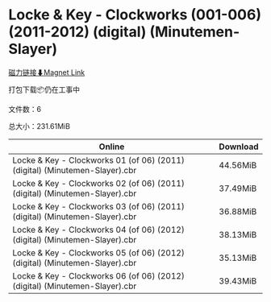 # Locke & Key - Clockworks (001-006) (2011-2012) (digital) (Minutemen-Slayer)

[磁力链接⬇Magnet Link](magnet:?xt=urn:btih:4c1c1a61627b67f6e7296cf55348362ddf01999e&dn=Locke%20%26%20Key%20-%20Clockworks%20%28001-006%29%20%282011-2012%29%20%28digital%29%20%28Minutemen-Slayer%29)

打包下载📦仍在工事中

文件数：6

总大小：231.61MiB

Online | Download
--- | ---
Locke & Key - Clockworks 01 (of 06) (2011) (digital) (Minutemen-Slayer).cbr | 44.56MiB
Locke & Key - Clockworks 02 (of 06) (2011) (digital) (Minutemen-Slayer).cbr | 37.49MiB
Locke & Key - Clockworks 03 (of 06) (2011) (digital) (Minutemen-Slayer).cbr | 36.88MiB
Locke & Key - Clockworks 04 (of 06) (2012) (digital) (Minutemen-Slayer).cbr | 38.13MiB
Locke & Key - Clockworks 05 (of 06) (2012) (digital) (Minutemen-Slayer).cbr | 35.13MiB
Locke & Key - Clockworks 06 (of 06) (2012) (digital) (Minutemen-Slayer).cbr | 39.43MiB